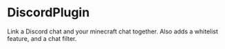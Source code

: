 # DiscordPlugin
 
Link a Discord chat and your minecraft chat together. Also adds a whitelist feature, and a chat filter.
